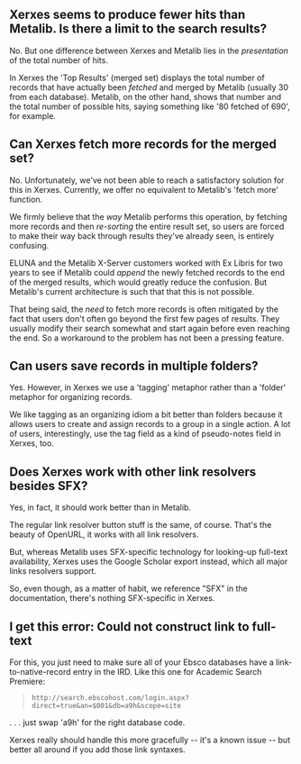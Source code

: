 

## Xerxes seems to produce fewer hits than Metalib. Is there a limit to the search results? ##

No.  But one difference between Xerxes and Metalib lies in the _presentation_ of the total number of hits.

In Xerxes the 'Top Results' (merged set) displays the total number of records that have actually been _fetched_ and merged by Metalib (usually 30 from each database).  Metalib, on the other hand, shows that number and the total number of possible hits, saying something like '80 fetched of 690', for example.

## Can Xerxes fetch more records for the merged set? ##

No.  Unfortunately, we've not been able to reach a satisfactory solution for this in Xerxes.  Currently, we offer no equivalent to Metalib's 'fetch more' function.

We firmly believe that the _way_ Metalib performs this operation, by fetching more records and then _re-sorting_ the entire result set, so users are forced to make their way back through results they've already seen, is entirely confusing.

ELUNA and the Metalib X-Server customers worked with Ex Libris for two years to see if Metalib could _append_ the newly fetched records to the end of the merged results, which would greatly reduce the confusion.  But Metalib's current architecture is such that that this is not possible.

That being said, the _need_ to fetch more records is often mitigated by the fact that users don't often go beyond the first few pages of results.  They usually modify their search somewhat and start again before even reaching the end.  So a workaround to the problem has not been a pressing feature.

## Can users save records in multiple folders? ##

Yes.  However, in Xerxes we use a 'tagging' metaphor rather than a 'folder' metaphor for organizing records.

We like tagging as an organizing idiom a bit better than folders because it allows users to create and assign records to a group in a single action.  A lot of users, interestingly, use the tag field as a kind of pseudo-notes field in Xerxes, too.

## Does Xerxes work with other link resolvers besides SFX? ##

Yes, in fact, it should work better than in Metalib.

The regular link resolver button stuff is the same, of course.  That's the beauty of OpenURL, it works with all link resolvers.

But, whereas Metalib uses SFX-specific technology for looking-up full-text availability, Xerxes uses the Google Scholar export instead, which all major links resolvers support.

So, even though, as a matter of habit, we reference "SFX" in the documentation, there's nothing SFX-specific in Xerxes.

## I get this error: Could not construct link to full-text ##

For this, you just need to make sure all of your Ebsco databases have a link-to-native-record entry in the IRD.  Like this one for Academic Search Premiere:

> `http://search.ebscohost.com/login.aspx?direct=true&an=$001&db=a9h&scope=site`

. . . just swap 'a9h' for the right database code.

Xerxes really should handle this more gracefully -- it's a known issue -- but better all around if you add those link syntaxes.
